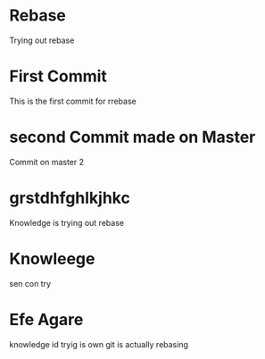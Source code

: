# Rebase

Trying out rebase

# First Commit

This is the first commit for rrebase

# second Commit made on Master

Commit on master 2


# grstdhfghlkjhkc
Knowledge is trying  out rebase

# Knowleege
sen con try
# Efe Agare
knowledge id tryig is own
git is actually rebasing
